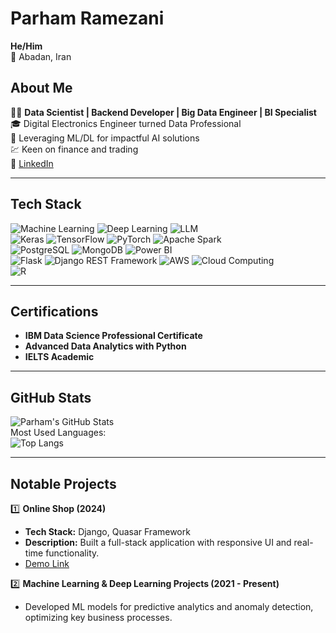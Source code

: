 # Parham Ramezani  
**He/Him**  
📍 Abadan, Iran  

## About Me  
👨‍💻 **Data Scientist | Backend Developer | Big Data Engineer | BI Specialist**  
🎓 Digital Electronics Engineer turned Data Professional  
🌟 Leveraging ML/DL for impactful AI solutions  
💹 Keen on finance and trading  
🔗 [LinkedIn](https://www.linkedin.com/in/parham-ramezani-739451335)  

---

## Tech Stack  
![Machine Learning](https://img.shields.io/badge/Machine_Learning-blue)  ![Deep Learning](https://img.shields.io/badge/Deep_Learning-orange)  ![LLM](https://img.shields.io/badge/LLM-purple)  
![Keras](https://img.shields.io/badge/Keras-red)  ![TensorFlow](https://img.shields.io/badge/TensorFlow-orange)  ![PyTorch](https://img.shields.io/badge/PyTorch-red)  ![Apache Spark](https://img.shields.io/badge/Apache_Spark-yellow)  
![PostgreSQL](https://img.shields.io/badge/PostgreSQL-blueviolet)  ![MongoDB](https://img.shields.io/badge/MongoDB-green)  ![Power BI](https://img.shields.io/badge/PowerBI-yellow)  
![Flask](https://img.shields.io/badge/Flask-lightgrey)  ![Django REST Framework](https://img.shields.io/badge/DRF-red)  ![AWS](https://img.shields.io/badge/AWS-orange)  ![Cloud Computing](https://img.shields.io/badge/Cloud_Computing-skyblue)  
![R](https://img.shields.io/badge/R-lightblue)  

---

## Certifications  
- **IBM Data Science Professional Certificate**  
- **Advanced Data Analytics with Python**  
- **IELTS Academic**  

---

## GitHub Stats  
![Parham's GitHub Stats](https://github-readme-stats.vercel.app/api?username=parhamramezani&show_icons=true&theme=dark)  
Most Used Languages:  
![Top Langs](https://github-readme-stats.vercel.app/api/top-langs/?username=parhamramezani&layout=compact&theme=dark)  

---

## Notable Projects  

1️⃣ **Online Shop (2024)**  
- **Tech Stack:** Django, Quasar Framework  
- **Description:** Built a full-stack application with responsive UI and real-time functionality.  
- [Demo Link](https://quasar-django.vercel.app/)  

2️⃣ **Machine Learning & Deep Learning Projects (2021 - Present)**  
- Developed ML models for predictive analytics and anomaly detection, optimizing key business processes.  
